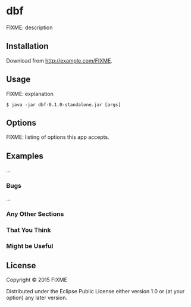 # dbf

FIXME: description

## Installation

Download from http://example.com/FIXME.

## Usage

FIXME: explanation

    $ java -jar dbf-0.1.0-standalone.jar [args]

## Options

FIXME: listing of options this app accepts.

## Examples

...

### Bugs

...

### Any Other Sections
### That You Think
### Might be Useful

## License

Copyright © 2015 FIXME

Distributed under the Eclipse Public License either version 1.0 or (at
your option) any later version.
